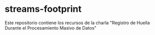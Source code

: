 # streams-footprint
Este repositorio contiene los recursos de la charla "Registro de Huella Durante el Procesamiento Masivo de Datos"
